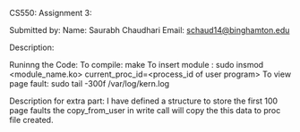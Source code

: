 CS550:
Assignment 3:

Submitted by: 
Name: Saurabh Chaudhari
Email: schaud14@binghamton.edu

Description:

Runinng the Code:
To compile: make
To insert module : sudo insmod <module_name.ko> current_proc_id=<process_id of user program>
To view page fault: sudo tail -300f /var/log/kern.log

Description for extra part:
I have defined a structure to store the first 100 page faults
the copy_from_user in write call will copy the this data to proc file created.

